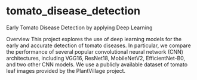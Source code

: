 # tomato_disease_detection
Early Tomato Disease Detection by applying Deep Learning

Overview
This project explores the use of deep learning models for the early and accurate detection of tomato diseases. In particular, we compare the performance of several popular convolutional neural network (CNN) architectures, including VGG16, ResNet18, MobileNetV2, EfficientNet-B0, and two other CNN models. We use a publicly available dataset of tomato leaf images provided by the PlantVillage project.
